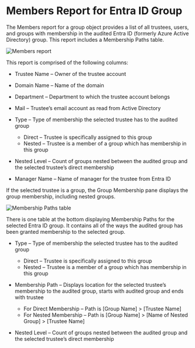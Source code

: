 # Members Report for Entra ID Group

The Members report for a group object provides a list of all trustees, users, and groups with
membership in the audited Entra ID (formerly Azure Active Directory) group. This report includes a
Membership Paths table.

![Members report](/img/product_docs/accessinformationcenter/access/informationcenter/resourceaudit/group/entraid/membersentraid.webp)

This report is comprised of the following columns:

- Trustee Name – Owner of the trustee account
- Domain Name – Name of the domain
- Department – Department to which the trustee account belongs
- Mail – Trustee’s email account as read from Active Directory
- Type – Type of membership the selected trustee has to the audited group

  - Direct – Trustee is specifically assigned to this group
  - Nested – Trustee is a member of a group which has membership in this group

- Nested Level – Count of groups nested between the audited group and the selected trustee’s direct
  membership
- Manager Name – Name of manager for the trustee from Entra ID

If the selected trustee is a group, the Group Membership pane displays the group membership,
including nested groups.

![Membership Paths table](/img/product_docs/accessinformationcenter/access/informationcenter/resourceaudit/group/entraid/membersentraidtable.webp)

There is one table at the bottom displaying Membership Paths for the selected Entra ID group. It
contains all of the ways the audited group has been granted membership to the selected group.

- Type – Type of membership the selected trustee has to the audited group

  - Direct – Trustee is specifically assigned to this group
  - Nested – Trustee is a member of a group which has membership in this group

- Membership Path – Displays location for the selected trustee’s membership to the audited group,
  starts with audited group and ends with trustee

  - For Direct Membership – Path is [Group Name] > [Trustee Name]
  - For Nested Membership – Path is [Group Name] > [Name of Nested Group] > [Trustee Name]

- Nested Level – Count of groups nested between the audited group and the selected trustee’s direct
  membership
